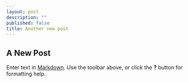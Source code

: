 ```yaml
---
layout: post
description: ""
published: false
title: Another new post
---
```


## A New Post

Enter text in [Markdown](http://daringfireball.net/projects/markdown/). Use the toolbar above, or click the **?** button for formatting help.
